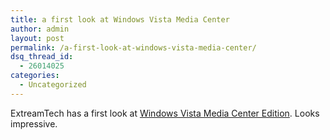 ```yaml
---
title: a first look at Windows Vista Media Center
author: admin
layout: post
permalink: /a-first-look-at-windows-vista-media-center/
dsq_thread_id:
  - 26014025
categories:
  - Uncategorized
---
```

ExtreamTech has a first look at [Windows Vista Media Center Edition][1]. Looks impressive.

 [1]: http://www.extremetech.com/article2/0,1697,1894297,00.asp